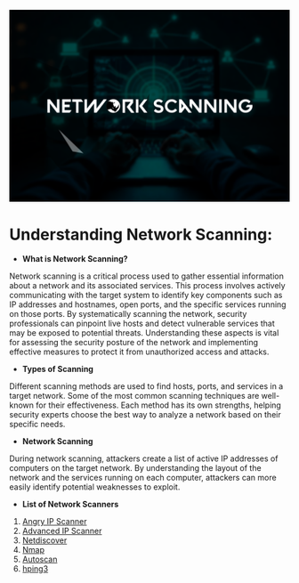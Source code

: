 ![NetworkScanning](Images/networkscanning.png)

# **Understanding Network Scanning:**

+ **What is Network Scanning?**

Network scanning is a critical process used to gather essential information about a network and its associated services. This process involves actively communicating with the target system to identify key components such as IP addresses and hostnames, open ports, and the specific services running on those ports. By systematically scanning the network, security professionals can pinpoint live hosts and detect vulnerable services that may be exposed to potential threats. Understanding these aspects is vital for assessing the security posture of the network and implementing effective measures to protect it from unauthorized access and attacks.

+ **Types of Scanning**

Different scanning methods are used to find hosts, ports, and services in a target network. Some of the most common scanning techniques are well-known for their effectiveness. Each method has its own strengths, helping security experts choose the best way to analyze a network based on their specific needs.

+ **Network Scanning**

During network scanning, attackers create a list of active IP addresses of computers on the target network. By understanding the layout of the network and the services running on each computer, attackers can more easily identify potential weaknesses to exploit.

+ **List of Network Scanners**

1. [Angry IP Scanner](https://github.com/angryip/ipscan)
2. [Advanced IP Scanner](https://bjansen.github.io/scoop-apps/extras/advanced-ip-scanner/)
3. [Netdiscover](https://github.com/netdiscover-scanner/netdiscover)
4. [Nmap](https://github.com/nmap/nmap)
5. [Autoscan](https://github.com/darksh3llgr/autoscan)
6. [hping3](https://github.com/HiddenShot/Hping3)
